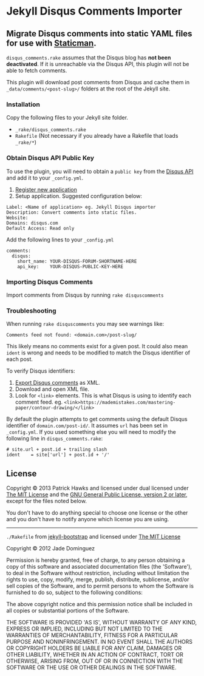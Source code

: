 # Jekyll Disqus Comments Importer

## Migrate Disqus comments into static YAML files for use with [Staticman][staticman].

`disqus_comments.rake` assumes that the Disqus blog has **not been deactivated**. If it is unreachable via the Disqus API, this plugin will not be able to fetch comments.

This plugin will download post comments from Disqus and cache them in `_data/comments/<post-slug>/` folders at the root of the Jekyll site.

### Installation

Copy the following files to your Jekyll site folder.

* `_rake/disqus_comments.rake`
* `Rakefile` (Not necessary if you already have a Rakefile that loads `_rake/*`)

### Obtain Disqus API Public Key

To use the plugin, you will need to obtain a `public key` from the [Disqus API](http://disqus.com/api/applications/) and add it to your `_config.yml`.

1. [Register new application](https://disqus.com/api/applications/register/)
2. Setup application. Suggested configuration below:

```
Label: <Name of application> eg. Jekyll Disqus importer
Description: Convert comments into static files.
Website:
Domains: disqus.com
Default Access: Read only
```

Add the following lines to your `_config.yml`

```
comments:
  disqus:
    short_name: YOUR-DISQUS-FORUM-SHORTNAME-HERE
    api_key:    YOUR-DISQUS-PUBLIC-KEY-HERE
```

### Importing Disqus Comments

Import comments from Disqus by running `rake disquscomments`

### Troubleshooting

When running `rake disquscomments` you may see warnings like:

```
Comments feed not found: <domain.com>/post-slug/
```

This likely means no comments exist for a given post. It could also mean `ident` is wrong and needs to be modified to match the Disqus identifier of each post.

To verify Disqus identifiers:

1. [Export Disqus comments](https://disqus.com/admin/discussions/export/) as XML.
2. Download and open XML file.
3. Look for `<link>` elements. This is what Disqus is using to identify each comment feed. eg. `<link>https://mademistakes.com/mastering-paper/contour-drawing/</link>`

By default the plugin attempts to get comments using the default Disqus identifier of `domain.com/post-id/`. It assumes `url` has been set in `_config.yml`. If you used something else you will need to modify the following line in `disqus_comments.rake`:

```
# site.url + post.id + trailing slash
ident    = site['url'] + post.id + '/'
```

## License

Copyright &copy; 2013 Patrick Hawks and licensed under dual licensed under [The MIT License](http://opensource.org/licenses/MIT) and the [GNU General Public License, version 2 or later](http://opensource.org/licenses/gpl-2.0.php), except for the files noted below.

You don't have to do anything special to choose one license or the other and you don't have to notify anyone which license you are using.

***

`./Rakefile` from [jekyll-bootstrap](http://jekyllbootstrap.com/) and licensed under [The MIT License](http://opensource.org/licenses/MIT)

Copyright &copy; 2012 Jade Dominguez

Permission is hereby granted, free of charge, to any person obtaining a copy
of this software and associated documentation files (the 'Software'), to deal
in the Software without restriction, including without limitation the rights
to use, copy, modify, merge, publish, distribute, sublicense, and/or sell
copies of the Software, and to permit persons to whom the Software is
furnished to do so, subject to the following conditions:

The above copyright notice and this permission notice shall be included in all
copies or substantial portions of the Software.

THE SOFTWARE IS PROVIDED 'AS IS', WITHOUT WARRANTY OF ANY KIND, EXPRESS OR
IMPLIED, INCLUDING BUT NOT LIMITED TO THE WARRANTIES OF MERCHANTABILITY,
FITNESS FOR A PARTICULAR PURPOSE AND NONINFRINGEMENT. IN NO EVENT SHALL THE
AUTHORS OR COPYRIGHT HOLDERS BE LIABLE FOR ANY CLAIM, DAMAGES OR OTHER
LIABILITY, WHETHER IN AN ACTION OF CONTRACT, TORT OR OTHERWISE, ARISING FROM,
OUT OF OR IN CONNECTION WITH THE SOFTWARE OR THE USE OR OTHER DEALINGS IN THE
SOFTWARE.

[staticman]: https://staticman.net/
